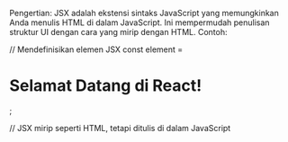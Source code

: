 Pengertian:
JSX adalah ekstensi sintaks JavaScript yang memungkinkan Anda menulis HTML di dalam JavaScript. Ini mempermudah penulisan struktur UI dengan cara yang mirip dengan HTML.
Contoh:

// Mendefinisikan elemen JSX
const element = <h1>Selamat Datang di React!</h1>;

// JSX mirip seperti HTML, tetapi ditulis di dalam JavaScript